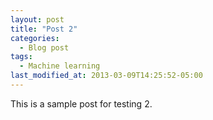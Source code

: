 ```yaml
---
layout: post
title: "Post 2"
categories:
  - Blog post
tags:
  - Machine learning
last_modified_at: 2013-03-09T14:25:52-05:00
---
```

This is a sample post for testing 2.

